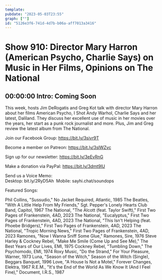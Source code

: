```yaml
---
template: 
pubdate: "2023-05-03T23:55"
graph: [""]
id: "5126e3f6-741d-4d7b-b06a-aff7013a3416"
---
```






# Show 910: Director Mary Harron (American Psycho, Charlie Says) on Music in Her Films, Opinions on The National



## 00:00:00 Intro: Coming Soon

This week, hosts Jim DeRogatis and Greg Kot talk with director Mary Harron about her films American Psycho, I Shot Andy Warhol, Charlie Says and her latest, Dalíland. They discuss her excellent use of music in her movies over the years, her start as a punk rock journalist and more. Plus, Jim and Greg review the latest album from The National.



Join our Facebook Group: https://bit.ly/3sivr9T

Become a member on Patreon: https://bit.ly/3slWZvc

Sign up for our newsletter: https://bit.ly/3eEvRnG

Make a donation via PayPal: https://bit.ly/3dmt9lU

Send us a Voice Memo: Desktop: bit.ly/2RyD5Ah  Mobile: sayhi.chat/soundops



Featured Songs:

Phil Collins, "Sussudio," No Jacket Required, Atlantic, 1985
The Beatles, "With A Little Help From My Friends," Sgt. Pepper's Lonely Hearts Club Band, Capitol, 1967
The National, "The Alcott (feat. Taylor Swift)," First Two Pages of Frankenstein, 4AD, 2023
The National, "Eucalyptus," First Two Pages of Frankenstein, 4AD, 2023
The National, "This Isn't Helping (feat. Phoebe Bridgers)," First Two Pages of Frankenstein, 4AD, 2023
The National, "Tropic Morning News," First Two Pages of Frankenstein, 4AD, 2023
Ramones, "Now I Wanna Sniff Some Glue," Ramones, Sire, 1976
Steve Harley & Cockney Rebel, "Make Me Smile (Come Up and See Me)," The Best Years of Our Lives, EMI, 1975
Cockney Rebel, "Tumbling Down," The Psychomodo, EMI, 1974
Roxy Music, "Do the Strand," For Your Pleasure, Warner, 1973
Luna, "Season of the Witch," Season of the Witch (Single), Beggars Banquet, 1996
Love, "A House Is Not a Motel," Forever Changes, Elektra, 1967
R.E.M., "It's the End of the World As We Know It (And I Feel Fine)," Document, I.R.S., 1987